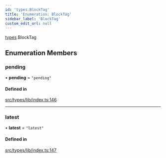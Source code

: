 ```yaml
---
id: 'types.BlockTag'
title: 'Enumeration: BlockTag'
sidebar_label: 'BlockTag'
custom_edit_url: null
---
```


[types](../namespaces/types.md).BlockTag

## Enumeration Members

### pending

• **pending** = `"pending"`

#### Defined in

[src/types/lib/index.ts:146](https://github.com/0xs34n/starknet.js/blob/develop/src/types/lib/index.ts#L146)

---

### latest

• **latest** = `"latest"`

#### Defined in

[src/types/lib/index.ts:147](https://github.com/0xs34n/starknet.js/blob/develop/src/types/lib/index.ts#L147)
